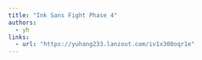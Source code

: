 ```yaml
---
title: "Ink Sans Fight Phase 4"
authors:
  - yh
links:
  - url: "https://yuhang233.lanzout.com/iv1x300oqr1e"
---
```

